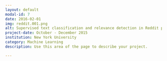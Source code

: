 ```yaml
---
layout: default
modal-id: 7
date: 2016-02-01
img: reddit.001.png
alt: Supervised text classification and relevance detection in Reddit posts
project-date: October - December 2015
institution: New York University
category: Machine Learning
description: Use this area of the page to describe your project.

---
```

